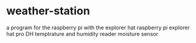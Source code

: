 # weather-station
a program for the raspberry pi with the explorer hat
raspberry pi 
explorer hat pro
DH temptrature and humidity reader
moisture sensor
